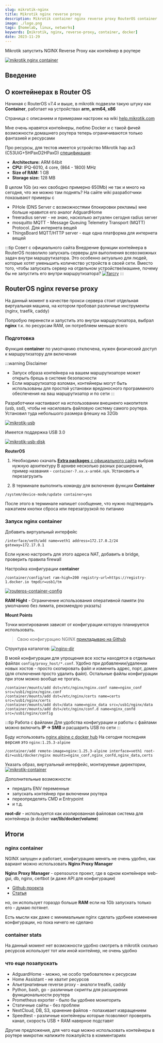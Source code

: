 ```yaml
---
slug: mikrotik-nginx
title: Mikrotik nginx reverse proxy
description: Mikrotik container nginx reverse proxy RouterOS container
image: ./logo.png
tags: [homelab, linux, networks]
keywords: [mikrotik, nginx, reverse-proxy, container, docker]
date: 2023-11-29
---
```


Mikrotik запустить NGINX Reverse Proxy как контейнер в роутере

[![mikrotik nginx container](./logo.png)](/blog/mikrotik-nginx)
<!--truncate-->

## Введение 
## О контейнерах в Router OS

Начиная с RouterOS v7.4 и выше, в mikrotik подвезли такую штуку как **Container**, работает на устройствах **arm, arm64, x86**

Страница с описанием и примерами настроек на wiki [help.mikrotik.com](https://help.mikrotik.com/docs/display/ROS/Container)

Мне очень нравятся контейнеры, люблю Docker и с такой фичей возможности домашнего роутера теперь ограничиваются только фантазией и ресурсами

Про ресурсы, для тестов имеется устройство Mikrotik hap ax3 (C53UiG+5HPaxD2HPaxD) [спецификация](https://mikrotik.com/product/hap_ax3):
- **Architecture:**	ARM 64bit
- **CPU:** IPQ-6010, 4 core, (864 - 1800) MHz
- **Size of RAM:** 1 GB
- **Storage size:**	128 MB

В целом 1Gb (из них свободно примерно 650Mb) не так и много на сегодня, что же можно там поднять? На сайте wiki разработчики показывают примеры с
- PiHole (DNS Server с возможностями блокировки рекламы) мне больше нравится его аналог AdguardHome
- freeradius server - не знаю, насколько актуален сегодня radius server
- mosquitto MQTT - Message Queuing Telemetry Transport (MQTT) Protocol. Для интернета вещей
- ThingsBoard MQTT/HTTP server - еще одна платформа для интернета вещей

:::tip Совет с официального сайта
Внедрение функции контейнера в RouterOS позволило запускать серверы для выполнения всевозможных задач внутри маршрутизатора. Это особенно актуально для людей, которые хотят уменьшить количество устройств в своей сети. 
Вместо того, чтобы запускать сервер на отдельном устройстве/машине, почему бы не запустить его внутри маршрутизатора?
[![farcry](./farcry.png)](./farcry.png)
:::

## RouterOS nginx reverse proxy

На данный момент в качестве прокси сервера стоит отдельная виртуальная машина, на котором пробовал различные инструменты (nginx, traefik, caddy)

Попробую перенести и запустить это внутри маршрутизатора, выбрал **nginx** т.к. по ресурсам RAM, он потребляем меньше всего

### Подготовка

Функция **container** по умолчанию отключена, нужен физический доступ к маршрутизатору для включения

:::warning Disclaimer
- Запуск образа контейнера на вашем маршрутизаторе может открыть брешь в системе безопасности
- Если маршрутизатор взломан, контейнеры могут быть использованы для простой установки вредоносного программного обеспечения на ваш маршрутизатор и по сети
:::

Разработчики настаивают на использовании внешненго накопителя (usb, ssd), чтобы не насиловать файловую систему самого роутера. Установил туда небольшого размера флешку на 32Gb


[![mikrotik-usb](./mikrotik-usb.jpg)](./mikrotik-usb.jpg)

Имеется поддержка USB 3.0

[![mikrotik-usb-disk](./mikrotik-usb-disk.png)](./mikrotik-usb-disk.png)

**RouterOS**

1. Необходимо скачать [**Extra packages** с официального сайта](https://mikrotik.com/download) выбрав нужную архитектуру 
В архиве несколько разных расширений, пример названия - `container-7.xx.x-arm64.npk`. Установить и перезагрузить

2. В терминале выполнить команду для включения функции **Container**
```
/system/device-mode/update container=yes
```

После этого в терминале напишет сообщение, что нужно подтвердить нажатием кнопки сброса или перезагрузкой по питанию

### Запуск nginx container

Добавить виртуальный интерфейс 
```
/interface/veth/add name=veth1 address=172.17.0.2/24 gateway=172.17.0.1
```
Если нужно настроить для этого адреса NAT, добавить в bridge, проверить правила firewall


Настройка конфигурации **container**
```
/container/config/set ram-high=200 registry-url=https://registry-1.docker.io tmpdir=usb1/tm
```
[![routeros-container-config](./routeros-container-config.png)](./routeros-container-config.png)

**RAM Hight** - Ограничение использования оперативной памяти (по умолчанию без лимита, рекомендую указать)


**Mount Points**

Точки монтирования зависят от конфигурации которую планируется использовать. 

>Свою конфигурацию NGINX [прикладываю на Github](https://github.com/akmalovaa/mikrotik-nginx)

Структура каталогов:
[![nginx-dir](./nginx-dir.png)](./nginx-dir.png)

В моей конфигурации для упрощения все хосты находятся в отдельных файлах
`config/proxy_host/*.conf`. Удобно при добавлении/удалении новых хостов - просто скопировать файл и изменить адрес, порт, домен (для отключения просто удалить файл). Остальные файлы конфигурации при этом можно вообще не трогать.

```
/container/mounts/add dst=/etc/nginx/nginx.conf name=nginx_conf src=/usb1/nginx/nginx.conf
/container/mounts/add dst=/etc/nginx/certs name=certs src=/usb1/nginx/certs
/container/mounts/add dst=/data name=nginx_data src=/usb1/nginx/data
/container/mounts/add dst=/etc/nginx/conf.d name=nginx_confd src=/usb1/nginx/config
```

:::tip Работа с файлами
Для удобства конфигурации и работы с файлами можно включить **IP -> SMB** и расшарить USB по сети 
:::


Буду использовать [nginx alpine с docker hub](https://hub.docker.com/_/nginx) 
На сегодня последняя версия это `nginx:1.25.3-alpine`

```
/container/add remote-image=nginx:1.25.3-alpine interface=veth1 root-dir=usb1/docker/nginx mounts=nginx_conf,nginx_confd,nginx_data,certs
``` 

Указать образ, виртуальный интерфейс, монтируемые директории, 
[![mikrotik-container](./mikrotik-container.png)](./mikrotik-container.png)

Дополнительные возможности:
- передать ENV переменные 
- запускать контейнер при включении роутера 
- переопределять CMD и Entrypoint
- и т.д.

**root-dir** - используется как изолированная файловая система для контейнера (в docker **var/lib/docker/volume**)

## Итоги

### nginx container
NGINX запущен и работает, конфигурацию менять не очень удобно, как вариант можно использовать **Nginx Proxy Manager**

**Nginx Proxy Manager** - opensource проект, где в одном контейнере web-gui, db, nginx, certbot (и даже API для конфигурации)

- [Github проекта](https://github.com/NginxProxyManager/nginx-proxy-manager)
- [Статья](https://akmalov.com/blog/nginx-proxy-manager)

но, он использует гораздо больше **RAM** если на 1Gb запускать только его - думаю потянет.

Есть мысли как даже с минимальным nginx сделать удобнее изменение конфигурации, но пока ничего не сделано


### container stats
На данный момент нет возможности удобно смотреть в mikrotik сколько ресурсов использует тот или иной контейнер, не очень удобно


### что еще позапускать

- AdguardHome - можно, не особо требователен к ресурсам
- Home Assistant - не хватит ресурсов
- Альетрнативные reverse proxy - аналоги treafik, caddy
- Python, bash, go - различные скрипты для расширения функциональности роутера
- Prometheus exporter - было бы удобнее мониторить
- Статичные сайты - без проблем
- NextCloud, DB, S3, хранение файлов - попахивает извращением
- Speedtest - различные контейнеры которые позволяют проверять канал, скорость USB + RAM наверное подставят

Другие предложения, для чего еще можно использовать контейнеры в роутере микротик напижите пожалуйста в комментариях